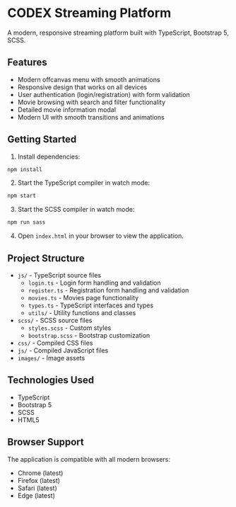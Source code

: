 # CODEX Streaming Platform

A modern, responsive streaming platform built with TypeScript, Bootstrap 5, SCSS.

## Features

- Modern offcanvas menu with smooth animations
- Responsive design that works on all devices
- User authentication (login/registration) with form validation
- Movie browsing with search and filter functionality
- Detailed movie information modal
- Modern UI with smooth transitions and animations

## Getting Started

1. Install dependencies:
```bash
npm install
```

2. Start the TypeScript compiler in watch mode:
```bash
npm start
```

3. Start the SCSS compiler in watch mode:
```bash
npm run sass
```

4. Open `index.html` in your browser to view the application.

## Project Structure

- `js/` - TypeScript source files
  - `login.ts` - Login form handling and validation
  - `register.ts` - Registration form handling and validation
  - `movies.ts` - Movies page functionality
  - `types.ts` - TypeScript interfaces and types
  - `utils/` - Utility functions and classes
- `scss/` - SCSS source files
  - `styles.scss` - Custom styles
  - `bootstrap.scss` - Bootstrap customization
- `css/` - Compiled CSS files
- `js/` - Compiled JavaScript files
- `images/` - Image assets

## Technologies Used

- TypeScript
- Bootstrap 5
- SCSS
- HTML5

## Browser Support

The application is compatible with all modern browsers:
- Chrome (latest)
- Firefox (latest)
- Safari (latest)
- Edge (latest)
